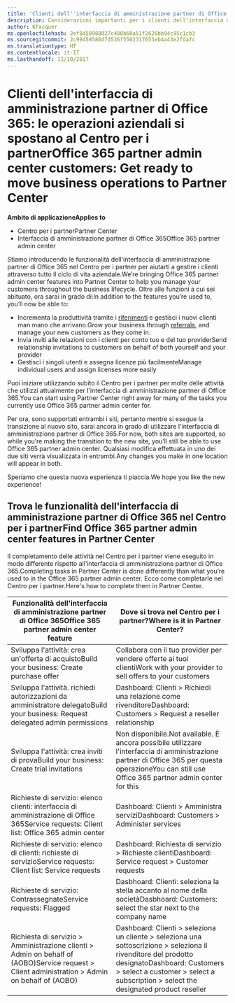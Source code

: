 ```yaml
---
title: 'Clienti dell''interfaccia di amministrazione partner di Office 365: le operazioni aziendali si spostano al Centro per i partner| Centro per i partner'
description: Considerazioni importanti per i clienti dell'interfaccia di amministrazione partner di Office 365 in relazione alla migrazione al Centro per i partner
author: KPacquer
ms.openlocfilehash: 2ef8450988027c480b60a51f2626bb94c95c1cb3
ms.sourcegitcommit: 2c99458586d7d536f5502317653eb4a43e2fdafc
ms.translationtype: HT
ms.contentlocale: it-IT
ms.lasthandoff: 11/10/2017
---
```

# <a name="office-365-partner-admin-center-customers-get-ready-to-move-business-operations-to-partner-center"></a><span data-ttu-id="8929f-103">Clienti dell'interfaccia di amministrazione partner di Office 365: le operazioni aziendali si spostano al Centro per i partner</span><span class="sxs-lookup"><span data-stu-id="8929f-103">Office 365 partner admin center customers: Get ready to move business operations to Partner Center</span></span>

**<span data-ttu-id="8929f-104">Ambito di applicazione</span><span class="sxs-lookup"><span data-stu-id="8929f-104">Applies to</span></span>** 

- <span data-ttu-id="8929f-105">Centro per i partner</span><span class="sxs-lookup"><span data-stu-id="8929f-105">Partner Center</span></span>
- <span data-ttu-id="8929f-106">Interfaccia di amministrazione partner di Office 365</span><span class="sxs-lookup"><span data-stu-id="8929f-106">Office 365 partner admin center</span></span>

<span data-ttu-id="8929f-107">Stiamo introducendo le funzionalità dell'interfaccia di amministrazione partner di Office 365 nel Centro per i partner per aiutarti a gestire i clienti attraverso tutto il ciclo di vita aziendale.</span><span class="sxs-lookup"><span data-stu-id="8929f-107">We’re bringing Office 365 partner admin center features into Partner Center to help you manage your customers throughout the business lifecycle.</span></span> <span data-ttu-id="8929f-108">Oltre alle funzioni a cui sei abituato, ora sarai in grado di:</span><span class="sxs-lookup"><span data-stu-id="8929f-108">In addition to the features you’re used to, you’ll now be able to:</span></span> 

*  <span data-ttu-id="8929f-109">Incrementa la produttività tramite i [riferimenti](referrals.md) e gestisci i nuovi clienti man mano che arrivano.</span><span class="sxs-lookup"><span data-stu-id="8929f-109">Grow your business through [referrals](referrals.md), and manage your new customers as they come in.</span></span>
*  <span data-ttu-id="8929f-110">Invia inviti alle relazioni con i clienti per conto tuo e del tuo provider</span><span class="sxs-lookup"><span data-stu-id="8929f-110">Send relationship invitations to customers on behalf of both yourself and your provider</span></span>
*  <span data-ttu-id="8929f-111">Gestisci i singoli utenti e assegna licenze più facilmente</span><span class="sxs-lookup"><span data-stu-id="8929f-111">Manage individual users and assign licenses more easily</span></span>

<span data-ttu-id="8929f-112">Puoi iniziare utilizzando subito il Centro per i partner per molte delle attività che utilizzi attualmente per l'interfaccia di amministrazione partner di Office 365.</span><span class="sxs-lookup"><span data-stu-id="8929f-112">You can start using Partner Center right away for many of the tasks you currently use Office 365 partner admin center for.</span></span> 

<span data-ttu-id="8929f-113">Per ora, sono supportati entrambi i siti, pertanto mentre si esegue la transizione al nuovo sito, sarai ancora in grado di utilizzare l'interfaccia di amministrazione partner di Office 365.</span><span class="sxs-lookup"><span data-stu-id="8929f-113">For now, both sites are supported, so while you’re making the transition to the new site, you’ll still be able to use Office 365 partner admin center.</span></span> <span data-ttu-id="8929f-114">Qualsiasi modifica effettuata in uno dei due siti verrà visualizzata in entrambi.</span><span class="sxs-lookup"><span data-stu-id="8929f-114">Any changes you make in one location will appear in both.</span></span>

<span data-ttu-id="8929f-115">Speriamo che questa nuova esperienza ti piaccia.</span><span class="sxs-lookup"><span data-stu-id="8929f-115">We hope you like the new experience!</span></span>

## <a name="find-office-365-partner-admin-center-features-in-partner-center"></a><span data-ttu-id="8929f-116">Trova le funzionalità dell'interfaccia di amministrazione partner di Office 365 nel Centro per i partner</span><span class="sxs-lookup"><span data-stu-id="8929f-116">Find Office 365 partner admin center features in Partner Center</span></span>

<span data-ttu-id="8929f-117">Il completamento delle attività nel Centro per i partner viene eseguito in modo differente rispetto all'interfaccia di amministrazione partner di Office 365.</span><span class="sxs-lookup"><span data-stu-id="8929f-117">Completing tasks in Partner Center is done differently than what you’re used to in the Office 365 partner admin center.</span></span> <span data-ttu-id="8929f-118">Ecco come completarle nel Centro per i partner.</span><span class="sxs-lookup"><span data-stu-id="8929f-118">Here's how to complete them in Partner Center.</span></span>

| <span data-ttu-id="8929f-119">Funzionalità dell'interfaccia di amministrazione partner di Office 365</span><span class="sxs-lookup"><span data-stu-id="8929f-119">Office 365 partner admin center feature</span></span>                       | <span data-ttu-id="8929f-120">Dove si trova nel Centro per i partner?</span><span class="sxs-lookup"><span data-stu-id="8929f-120">Where is it in Partner Center?</span></span> | 
|   -----------------------------------------------  | -------------- |
| <span data-ttu-id="8929f-121">Sviluppa l'attività: crea un'offerta di acquisto</span><span class="sxs-lookup"><span data-stu-id="8929f-121">Build your business: Create purchase offer</span></span> | <span data-ttu-id="8929f-122">Collabora con il tuo provider per vendere offerte ai tuoi clienti</span><span class="sxs-lookup"><span data-stu-id="8929f-122">Work with your provider to sell offers to your customers</span></span> |
| <span data-ttu-id="8929f-123">Sviluppa l'attività. richiedi autorizzazioni da amministratore delegato</span><span class="sxs-lookup"><span data-stu-id="8929f-123">Build your business: Request delegated admin permissions</span></span> | <span data-ttu-id="8929f-124">Dashboard: Clienti > Richiedi una relazione come rivenditore</span><span class="sxs-lookup"><span data-stu-id="8929f-124">Dashboard: Customers > Request a reseller relationship</span></span> |
| <span data-ttu-id="8929f-125">Sviluppa l'attività: crea inviti di prova</span><span class="sxs-lookup"><span data-stu-id="8929f-125">Build your business: Create trial invitations</span></span> | <span data-ttu-id="8929f-126">Non disponibile.</span><span class="sxs-lookup"><span data-stu-id="8929f-126">Not available.</span></span> <span data-ttu-id="8929f-127">È ancora possibile utilizzare l'interfaccia di amministrazione partner di Office 365 per questa operazione</span><span class="sxs-lookup"><span data-stu-id="8929f-127">You can still use Office 365 partner admin center for this</span></span> |
| <span data-ttu-id="8929f-128">Richieste di servizio: elenco clienti: interfaccia di amministrazione di Office 365</span><span class="sxs-lookup"><span data-stu-id="8929f-128">Service requests: Client list: Office 365 admin center</span></span> | <span data-ttu-id="8929f-129">Dashboard: Clienti > Amministra servizi</span><span class="sxs-lookup"><span data-stu-id="8929f-129">Dashboard: Customers > Administer services</span></span> |
| <span data-ttu-id="8929f-130">Richieste di servizio: elenco di clienti: richieste di servizio</span><span class="sxs-lookup"><span data-stu-id="8929f-130">Service requests: Client list: Service requests</span></span> | <span data-ttu-id="8929f-131">Dashboard: Richiesta di servizio > Richieste clienti</span><span class="sxs-lookup"><span data-stu-id="8929f-131">Dashboard: Service request > Customer requests</span></span> |
| <span data-ttu-id="8929f-132">Richieste di servizio: Contrassegnate</span><span class="sxs-lookup"><span data-stu-id="8929f-132">Service requests: Flagged</span></span> | <span data-ttu-id="8929f-133">Dasbhoard: Clienti: seleziona la stella accanto al nome della società</span><span class="sxs-lookup"><span data-stu-id="8929f-133">Dasbhoard: Customers: select the star next to the company name</span></span> |
| <span data-ttu-id="8929f-134">Richiesta di servizio > Amministrazione clienti > Admin on behalf of (AOBO)</span><span class="sxs-lookup"><span data-stu-id="8929f-134">Service request > Client administration > Admin on behalf of (AOBO)</span></span> | <span data-ttu-id="8929f-135">Dashboard: Clienti > seleziona un cliente > seleziona una sottoscrizione > seleziona il rivenditore del prodotto designato</span><span class="sxs-lookup"><span data-stu-id="8929f-135">Dashboard: Customers > select a customer > select a subscription > select the designated product reseller</span></span> |

